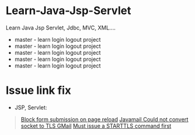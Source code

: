 # Learn-Java-Jsp-Servlet
Learn Java Jsp Servlet, Jdbc, MVC, XML....
- master - learn login logout project
- master - learn login logout project
- master - learn login logout project
- master - learn login logout project
- master - learn login logout project
# Issue link fix
- JSP, Servlet: 
> [Block form submission on page reload](https://stackoverflow.com/questions/1317486/how-to-avoid-resubmit-in-jsp-when-refresh)
> [Javamail Could not convert socket to TLS GMail](https://stackoverflow.com/questions/16115453/javamail-could-not-convert-socket-to-tls-gmail)
> [Must issue a STARTTLS command first](https://stackoverflow.com/questions/10509699/must-issue-a-starttls-command-first)